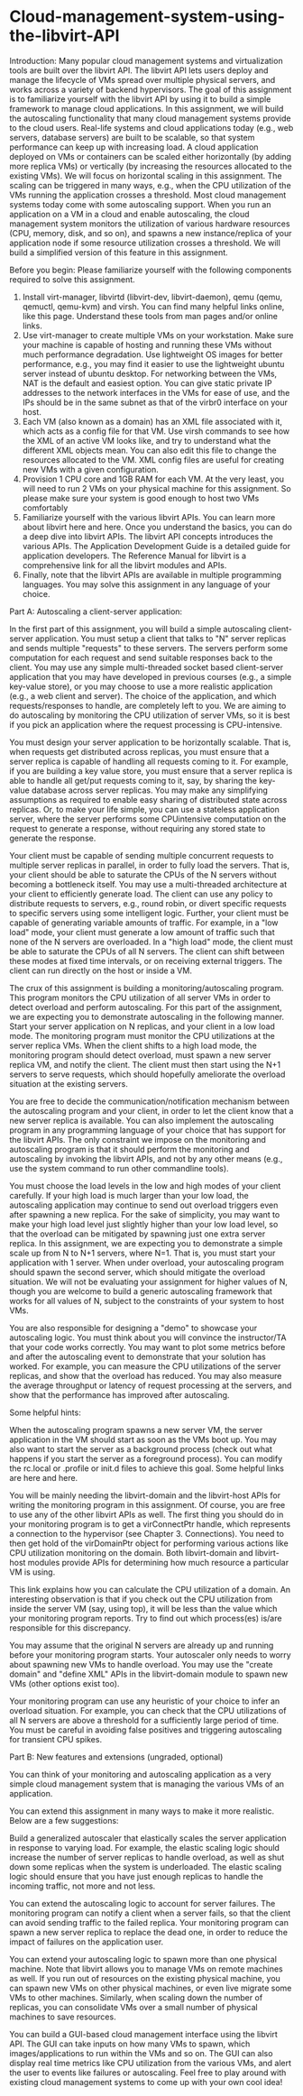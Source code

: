 # Cloud-management-system-using-the-libvirt-API
Introduction: 
Many popular cloud management systems and virtualization tools are built over the libvirt API. The libvirt API lets users deploy and manage the lifecycle of
VMs spread over multiple physical servers, and works across a variety of backend hypervisors. The goal of this assignment is to familiarize yourself with the
libvirt API by using it to build a simple framework to manage cloud applications.
In this assignment, we will build the autoscaling functionality that many cloud management systems provide to the cloud users. Real-life systems and cloud
applications today (e.g., web servers, database servers) are built to be scalable, so that system performance can keep up with increasing load. A cloud
application deployed on VMs or containers can be scaled either horizontally (by adding more replica VMs) or vertically (by increasing the resources allocated to
the existing VMs). We will focus on horizontal scaling in this assignment. The scaling can be triggered in many ways, e.g., when the CPU utilization of the
VMs running the application crosses a threshold. Most cloud management systems today come with some autoscaling support. When you run an application on
a VM in a cloud and enable autoscaling, the cloud management system monitors the utilization of various hardware resources (CPU, memory, disk, and so on),
and spawns a new instance/replica of your application node if some resource utilization crosses a threshold. We will build a simplified version of this feature in
this assignment.

Before you begin:
Please familiarize yourself with the following components required to solve this assignment.
1. Install virt-manager, libvirtd (libvirt-dev, libvirt-daemon), qemu (qemu, qemuctl, qemu-kvm) and virsh. You can find many helpful links online, like this
page. Understand these tools from man pages and/or online links.
2. Use virt-manager to create multiple VMs on your workstation. Make sure your machine is capable of hosting and running these VMs without much
performance degradation. Use lightweight OS images for better performance, e.g., you may find it easier to use the lightweight ubuntu server instead of
ubuntu desktop. For networking between the VMs, NAT is the default and easiest option. You can give static private IP addresses to the network
interfaces in the VMs for ease of use, and the IPs should be in the same subnet as that of the virbr0 interface on your host.
3. Each VM (also known as a domain) has an XML file associated with it, which acts as a config file for that VM. Use virsh commands to see how the XML
of an active VM looks like, and try to understand what the different XML objects mean. You can also edit this file to change the resources allocated to the
VM. XML config files are useful for creating new VMs with a given configuration.
4. Provision 1 CPU core and 1GB RAM for each VM. At the very least, you will need to run 2 VMs on your physical machine for this assignment. So please
make sure your system is good enough to host two VMs comfortably
5. Familiarize yourself with the various libvirt APIs. You can learn more about libvirt here and here. Once you understand the basics, you can do a deep dive
into libvirt APIs. The libvirt API concepts introduces the various APIs. The Application Development Guide is a detailed guide for application
developers. The Reference Manual for libvirt is a comprehensive link for all the libvirt modules and APIs.
6. Finally, note that the libvirt APIs are available in multiple programming languages. You may solve this assignment in any language of your choice.

Part A: Autoscaling a client-server application: 

In the first part of this assignment, you will build a simple autoscaling client-server application. You must setup a client that talks to "N" server replicas and sends multiple "requests" to these servers. The servers perform some computation for each request and send suitable responses back to the client. You may use any simple multi-threaded socket based client-server application that you may have developed in previous courses (e.g., a simple key-value store), or you may choose to use a more realistic application (e.g., a web client and server). The choice of the application, and which requests/responses to handle, are completely left to you. We are aiming to do autoscaling by monitoring the CPU utilization of server VMs, so it is best if you pick an application where the request processing is CPU-intensive.


You must design your server application to be horizontally scalable. That is, when requests get distributed across replicas, you must ensure that a server replica
is capable of handling all requests coming to it. For example, if you are building a key value store, you must ensure that a server replica is able to handle all
get/put requests coming to it, say, by sharing the key-value database across server replicas. You may make any simplifying assumptions as required to enable
easy sharing of distributed state across replicas. Or, to make your life simple, you can use a stateless application server, where the server performs some CPUintensive computation on the request to generate a response, without requiring any stored state to generate the response.


Your client must be capable of sending multiple concurrent requests to multiple server replicas in parallel, in order to fully load the servers. That is, your client
should be able to saturate the CPUs of the N servers without becoming a bottleneck itself. You may use a multi-threaded architecture at your client to efficiently
generate load. The client can use any policy to distribute requests to servers, e.g., round robin, or divert specific requests to specific servers using some
intelligent logic. Further, your client must be capable of generating variable amounts of traffic. For example, in a "low load" mode, your client must generate a
low amount of traffic such that none of the N servers are overloaded. In a "high load" mode, the client must be able to saturate the CPUs of all N servers. The
client can shift between these modes at fixed time intervals, or on receiving external triggers. The client can run directly on the host or inside a VM.


The crux of this assignment is building a monitoring/autoscaling program. This program monitors the CPU utilization of all server VMs in order to detect
overload and perform autoscaling. For this part of the assignment, we are expecting you to demonstrate autoscaling in the following manner. Start your server
application on N replicas, and your client in a low load mode. The monitoring program must monitor the CPU utilizations at the server replica VMs. When the
client shifts to a high load mode, the monitoring program should detect overload, must spawn a new server replica VM, and notify the client. The client must
then start using the N+1 servers to serve requests, which should hopefully ameliorate the overload situation at the existing servers.



You are free to decide the communication/notification mechanism between the autoscaling program and your client, in order to let the client know that a new
server replica is available. You can also implement the autoscaling program in any programming language of your choice that has support for the libvirt APIs.
The only constraint we impose on the monitoring and autoscaling program is that it should perform the monitoring and autoscaling by invoking the libvirt
APIs, and not by any other means (e.g., use the system command to run other commandline tools).



You must choose the load levels in the low and high modes of your client carefully. If your high load is much larger than your low load, the autoscaling
application may continue to send out overload triggers even after spawning a new replica. For the sake of simplicity, you may want to make your high load level
just slightly higher than your low load level, so that the overload can be mitigated by spawning just one extra server replica.
In this assignment, we are expecting you to demonstrate a simple scale up from N to N+1 servers, where N=1. That is, you must start your application with 1
server. When under overload, your autoscaling program should spawn the second server, which should mitigate the overload situation. We will not be evaluating
your assignment for higher values of N, though you are welcome to build a generic autoscaling framework that works for all values of N, subject to the
constraints of your system to host VMs.



You are also responsible for designing a "demo" to showcase your autoscaling logic. You must think about you will convince the instructor/TA that your code
works correctly. You may want to plot some metrics before and after the autoscaling event to demonstrate that your solution has worked. For example, you can
measure the CPU utilizations of the server replicas, and show that the overload has reduced. You may also measure the average throughput or latency of request
processing at the servers, and show that the performance has improved after autoscaling.


Some helpful hints:

  When the autoscaling program spawns a new server VM, the server application in the VM should start as soon as the VMs boot up. You may also want to
start the server as a background process (check out what happens if you start the server as a foreground process). You can modify the rc.local or .profile or
init.d files to achieve this goal. Some helpful links are here and here.

  You will be mainly needing the libvirt-domain and the libvirt-host APIs for writing the monitoring program in this assignment. Of course, you are free to
use any of the other libvirt APIs as well. The first thing you should do in your monitoring program is to get a virConnectPtr handle, which represents a
connection to the hypervisor (see Chapter 3. Connections). You need to then get hold of the virDomainPtr object for performing various actions like CPU
utilization monitoring on the domain. Both libvirt-domain and libvirt-host modules provide APIs for determining how much resource a particular
VM is using.

  This link explains how you can calculate the CPU utilization of a domain. An interesting observation is that if you check out the CPU utilization from
inside the server VM (say, using top), it will be less than the value which your monitoring program reports. Try to find out which process(es) is/are
responsible for this discrepancy.

  You may assume that the original N servers are already up and running before your monitoring program starts. Your autoscaler only needs to worry about
spawning new VMs to handle overload. You may use the "create domain" and "define XML" APIs in the libvirt-domain module to spawn new VMs
(other options exist too).

  Your monitoring program can use any heuristic of your choice to infer an overload situation. For example, you can check that the CPU utilizations of all
N servers are above a threshold for a sufficiently large period of time. You must be careful in avoiding false positives and triggering autoscaling for
transient CPU spikes.




Part B: New features and extensions (ungraded, optional)


  You can think of your monitoring and autoscaling application as a very simple cloud management system that is managing the various VMs of an application.
  
  You can extend this assignment in many ways to make it more realistic. Below are a few suggestions:
  
  
  Build a generalized autoscaler that elastically scales the server application in response to varying load. For example, the elastic scaling logic should
increase the number of server replicas to handle overload, as well as shut down some replicas when the system is underloaded. The elastic scaling logic
should ensure that you have just enough replicas to handle the incoming traffic, not more and not less.

  You can extend the autoscaling logic to account for server failures. The monitoring program can notify a client when a server fails, so that the client can
avoid sending traffic to the failed replica. Your monitoring program can spawn a new server replica to replace the dead one, in order to reduce the impact
of failures on the application user.

  You can extend your autoscaling logic to spawn more than one physical machine. Note that libvirt allows you to manage VMs on remote machines as
well. If you run out of resources on the existing physical machine, you can spawn new VMs on other physical machines, or even live migrate some VMs
to other machines. Similarly, when scaling down the number of replicas, you can consolidate VMs over a small number of physical machines to save
resources.

  You can build a GUI-based cloud management interface using the libvirt API. The GUI can take inputs on how many VMs to spawn, which
images/applications to run within the VMs and so on. The GUI can also display real time metrics like CPU utilization from the various VMs, and alert the
user to events like failures or autoscaling.
Feel free to play around with existing cloud management systems to come up with your own cool idea!
